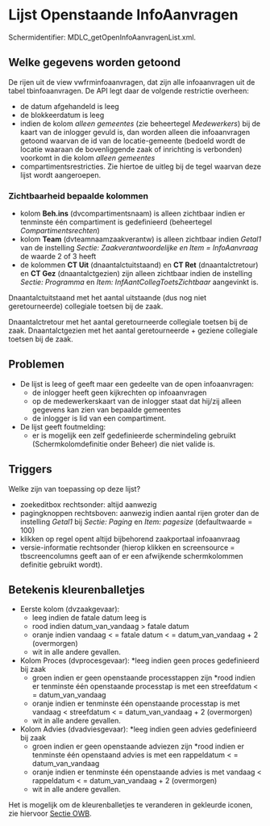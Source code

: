 # Lijst Openstaande InfoAanvragen

Schermidentifier: MDLC_getOpenInfoAanvragenList.xml.

## Welke gegevens worden getoond

De rijen uit de view vwfrminfoaanvragen, dat zijn alle infoaanvragen uit de tabel tbinfoaanvragen.
De API legt daar de volgende restrictie overheen:

- de datum afgehandeld is leeg
- de blokkeerdatum is leeg
- indien de kolom _alleen gemeentes_ (zie beheertegel _Medewerkers_) bij de kaart van de inlogger gevuld is, dan worden alleen die infoaanvragen getoond waarvan de id van de locatie-gemeente (bedoeld wordt de locatie waaraan de bovenliggende zaak of inrichting is verbonden) voorkomt in die kolom _alleen gemeentes_
- compartimentsrestricties. Zie hiertoe de uitleg bij de tegel waarvan deze lijst wordt aangeroepen.

### Zichtbaarheid bepaalde kolommen

- kolom **Beh.ins** (dvcompartimentsnaam) is alleen zichtbaar indien er tenminste één compartiment is gedefinieerd (beheertegel _Compartimentsrechten_)
- kolom **Team** (dvteamnaamzaakverantw) is alleen zichtbaar indien _Getal1_ van de instelling _Sectie: Zaakverantwoordelijke en Item = InfoAanvraag_ de waarde 2 of 3 heeft
- de kolommen **CT Uit** (dnaantalctuitstaand) en **CT Ret** (dnaantalctretour) en **CT Gez** (dnaantalctgezien) zijn alleen zichtbaar indien de instelling _Sectie: Programma_ en _Item: InfAantCollegToetsZichtbaar_ aangevinkt is.

Dnaantalctuitstaand met het aantal uitstaande (dus nog niet geretourneerde) collegiale toetsen bij de zaak.

Dnaantalctretour met het aantal geretourneerde collegiale toetsen bij de zaak. Dnaantalctgezien met het aantal geretourneerde + geziene collegiale toetsen bij de zaak.

## Problemen

- De lijst is leeg of geeft maar een gedeelte van de open infoaanvragen:
  - de inlogger heeft geen kijkrechten op infoaanvragen
  - op de medewerkerskaart van de inlogger staat dat hij/zij alleen gegevens kan zien van bepaalde gemeentes
  - de inlogger is lid van een compartiment.
- De lijst geeft foutmelding:
  - er is mogelijk een zelf gedefinieerde schermindeling gebruikt (Schermkolomdefinitie onder Beheer) die niet valide is.

## Triggers

Welke zijn van toepassing op deze lijst?

- zoekeditbox rechtsonder: altijd aanwezig
- pagingknoppen rechtsboven: aanwezig indien aantal rijen groter dan de instelling _Getal1_ bij _Sectie: Paging_ en _Item: pagesize_ (defaultwaarde = 100)
- klikken op regel opent altijd bijbehorend zaakportaal infoaanvraag
- versie-informatie rechtsonder (hierop klikken en screensource = tbscreencolumns geeft aan of er een afwijkende schermkolommen definitie gebruikt wordt).

## Betekenis kleurenballetjes

- Eerste kolom (dvzaakgevaar):
  - leeg indien de fatale datum leeg is
  - rood indien datum_van_vandaag > fatale datum
  - oranje indien vandaag < = fatale datum < = datum_van_vandaag + 2 (overmorgen)
  - wit in alle andere gevallen.
- Kolom Proces (dvprocesgevaar):
  \*leeg indien geen proces gedefinieerd bij zaak
  - groen indien er geen openstaande processtappen zijn
    \*rood indien er tenminste één openstaande processtap is met een streefdatum < = datum_van_vandaag
  - oranje indien er tenminste één openstaande processtap is met vandaag < streefdatum < = datum_van_vandaag + 2 (overmorgen)
  - wit in alle andere gevallen.
- Kolom Advies (dvadviesgevaar):
  \*leeg indien geen advies gedefinieerd bij zaak
  - groen indien er geen openstaande adviezen zijn
    \*rood indien er tenminste één openstaand advies is met een rappeldatum < = datum_van_vandaag
  - oranje indien er tenminste één openstaande advies is met vandaag < rappeldatum < = datum_van_vandaag + 2 (overmorgen)
  - wit in alle andere gevallen.

Het is mogelijk om de kleurenballetjes te veranderen in gekleurde iconen, zie hiervoor [Sectie OWB](/instellen_inrichten/configuratie/sectie_owb.md).
